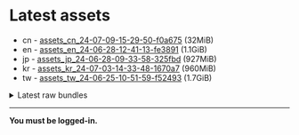 # Latest assets
- cn - [assets_cn_24-07-09-15-29-50-f0a675](https://github.com/ArknightsAssets/NewAssets/actions/runs/9863864782/artifacts/1683864398) (32MiB)
- en - [assets_en_24-06-28-12-41-13-fe3891](https://github.com/ArknightsAssets/NewAssets/actions/runs/9861399800/artifacts/1683197979) (1.1GiB)
- jp - [assets_jp_24-06-28-09-33-58-325fbd](https://github.com/ArknightsAssets/NewAssets/actions/runs/9852619316/artifacts/1680900406) (927MiB)
- kr - [assets_kr_24-07-03-14-33-48-1670a7](https://github.com/ArknightsAssets/NewAssets/actions/runs/9852619316/artifacts/1680900875) (960MiB)
- tw - [assets_tw_24-06-25-10-51-59-f52493](https://github.com/ArknightsAssets/NewAssets/actions/runs/9692301501/artifacts/1643515274) (1.7GiB)

<details>
<summary>Latest raw bundles</summary>

- cn - [bundles_cn_24-07-09-15-29-50-f0a675](https://github.com/ArknightsAssets/NewAssets/actions/runs/9863864782/artifacts/1683864489) (23MiB)
- en - [bundles_en_24-06-28-12-41-13-fe3891](https://github.com/ArknightsAssets/NewAssets/actions/runs/9861399800/artifacts/1683198661) (350MiB)
- jp - [bundles_jp_24-06-28-09-33-58-325fbd](https://github.com/ArknightsAssets/NewAssets/actions/runs/9852619316/artifacts/1680900985) (308MiB)
- kr - [bundles_kr_24-07-03-14-33-48-1670a7](https://github.com/ArknightsAssets/NewAssets/actions/runs/9852619316/artifacts/1680901457) (319MiB)
- tw - [bundles_tw_24-06-25-10-51-59-f52493](https://github.com/ArknightsAssets/NewAssets/actions/runs/9692301501/artifacts/1643515865) (409MiB)

</details>

---

**You must be logged-in.**
